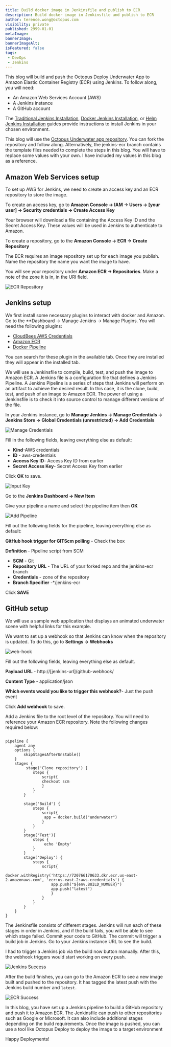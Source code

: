 ```yaml
---
title: Build docker image in Jenkinsfile and publish to ECR
description: Build docker image in Jenkinsfile and publish to ECR
author: terence.wong@octopus.com
visibility: private
published: 2999-01-01
metaImage: 
bannerImage: 
bannerImageAlt: 
isFeatured: false
tags:
 - DevOps
 - Jenkins
---
```


This blog will build and push the Octopus Deploy Underwater App to Amazon Elastic Container Registry (ECR) using Jenkins.  To follow along, you will need:

- An Amazon Web Services Account (AWS)
- A Jenkins instance
- A GitHub account

The [Traditional Jenkins Installation](/blog/2022-q1/jenkins-install-guide/index.md), [Docker Jenkins Installation](/blog/2022-q1/jenkins-docker-install-guide/index.md), or [Helm Jenkins Installation](/blog/2022-01/jenkins-helm-install-guide/index.md) guides provide instructions to install Jenkins in your chosen environment.

This blog will use the [Octopus Underwater app repository](https://github.com/terence-octo/octopus-underwater-app). You can fork the repository and follow along. Alternatively, the jenkins-ecr branch contains the template files needed to complete the steps in this blog. You will have to replace some values with your own. I have included my values in this blog as a reference.

## Amazon Web Services setup

To set up AWS for Jenkins, we need to create an access key and an ECR repository to store the image.

To create an access key, go to **Amazon Console &rarr; IAM &rarr; Users &rarr; [your user] &rarr; Security credentials &rarr; Create Access Key**

Your browser will download a file containing the Access Key ID and the Secret Access Key. These values will be used in Jenkins to authenticate to Amazon.

To create a repository, go to the **Amazon Console &rarr; ECR &rarr; Create Repository**

The ECR requires an image repository set up for each image you publish. Name the repository the name you want the image to have. 

You will see your repository under **Amazon ECR &rarr; Repositories**. Make a note of the zone it is in, in the URI field.

![ECR Repository](ecr-repository.png)

## Jenkins setup

We first install some necessary plugins to interact with docker and Amazon. Go to the **Dashboard &rarr; Manage Jenkins &rarr; Manage Plugins. You will need the following plugins:

- [CloudBees AWS Credentials](https://plugins.jenkins.io/aws-credentials/)
- [Amazon ECR](https://plugins.jenkins.io/amazon-ecr/)
- [Docker Pipeline](https://plugins.jenkins.io/docker-workflow/)

You can search for these plugin in the available tab. Once they are installed they will appear in the installed tab.

We will use a Jenkinsfile to compile, build, test, and push the image to Amazon ECR. A Jenkins file is a configuration file that defines a Jenkins Pipeline. A Jenkins Pipeline is a series of steps that Jenkins will perform on an artifact to achieve the desired result. In this case, it is the clone, build, test, and push of an image to Amazon ECR. The power of using a Jenkinsfile is to check it into source control to manage different versions of the file.

In your Jenkins instance, go to **Manage Jenkins &rarr; Manage Credentials &rarr; Jenkins Store &rarr; Global Credentials (unrestricted) &rarr; Add Credentials**

![Manage Credentials](manage-credentials.png)

Fill in the following fields, leaving everything else as default:

- **Kind**-AWS credentials
- **ID** - aws-credentials
- **Access Key ID**- Access Key ID from earlier
- **Secret Access Key**- Secret Access Key from earlier 

Click **OK** to save.

![Input Key](input-key.png)

Go to the **Jenkins Dashboard &rarr; New Item**

Give your pipeline a name and select the pipeline item then **OK**

![Add Pipeline](add-pipeline.png)

Fill out the following fields for the pipeline, leaving everything else as default:

**GitHub hook trigger for GITScm polling** - Check the box

**Definition** - Pipeline script from SCM
- **SCM** - Git
- **Repository URL** - The URL of your forked repo and the jenkins-ecr branch
- **Credentials** - zone of the repository
- **Branch Specifier** -*/jenkins-ecr

Click **SAVE**

## GitHub setup

We will use a sample web application that displays an animated underwater scene with helpful links for this example.

We want to set up a webhook so that Jenkins can know when the repository is updated. To do this, go to **Settings &rarr; Webhooks**

![web-hook](webhook.png)

Fill out the following fields, leaving everything else as default.

**Payload URL** - http://[jenkins-url]/github-webhook/

**Content Type** - application/json

**Which events would you like to trigger this webhook?**- Just the push event

Click **Add webhook** to save.

Add a Jenkins file to the root level of the repository. You will need to reference your Amazon ECR repository. Note the following changes required below:

```

pipeline {
    agent any
    options {
        skipStagesAfterUnstable()
    }
    stages {
         stage('Clone repository') { 
            steps { 
                script{
                checkout scm
                }
            }
        }
        
        stage('Build') { 
            steps { 
                script{
                 app = docker.build("underwater")
                }
            }
        }
        stage('Test'){
            steps {
                 echo 'Empty'
            }
        }
        stage('Deploy') {
            steps {
                script{
                        docker.withRegistry('https://720766170633.dkr.ecr.us-east-2.amazonaws.com', 'ecr:us-east-2:aws-credentials') {
                    app.push("${env.BUILD_NUMBER}")
                    app.push("latest")
                    }
                }
            }
        }
    }
}
```

The Jenkinsfile consists of different stages. Jenkins will run each of these stages in order in Jenkins, and if the build fails, you will be able to see which stage failed. Commit your code to GitHub. The commit will trigger a build job in Jenkins. Go to your Jenkins instance URL to see the build.

I had to trigger a Jenkins job via the build now button manually. After this, the webhook triggers would start working on every push.

![Jenkins Success](jenkins-success.png)

After the build finishes, you can go to the Amazon ECR to see a new image built and pushed to the repository. It has tagged the latest push with the Jenkins build number and `latest.`

![ECR Success](ecr-success.png)

In this blog, you have set up a Jenkins pipeline to build a GitHub repository and push it to Amazon ECR. The Jenkinsfile can push to other repositories such as Google or Microsoft. It can also include additional stages depending on the build requirements. Once the image is pushed, you can use a tool like Octopus Deploy to deploy the image to a target environment

Happy Deployments!






